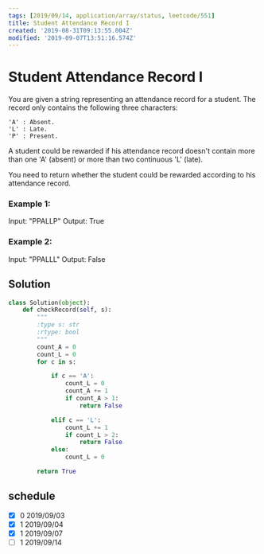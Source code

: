```yaml
---
tags: [2019/09/14, application/array/status, leetcode/551]
title: Student Attendance Record I
created: '2019-08-31T09:13:55.004Z'
modified: '2019-09-07T13:51:16.574Z'
---
```


# Student Attendance Record I

You are given a string representing an attendance record for a student. The record only contains the following three characters:

```
'A' : Absent.
'L' : Late.
'P' : Present.
```

A student could be rewarded if his attendance record doesn't contain more than one 'A' (absent) or more than two continuous 'L' (late).

You need to return whether the student could be rewarded according to his attendance record.

### Example 1:

Input: "PPALLP"
Output: True

### Example 2:

Input: "PPALLL"
Output: False

## Solution

```python
class Solution(object):
    def checkRecord(self, s):
        """
        :type s: str
        :rtype: bool
        """
        count_A = 0
        count_L = 0
        for c in s:

            if c == 'A':
                count_L = 0
                count_A += 1
                if count_A > 1:
                    return False

            elif c == 'L':
                count_L += 1
                if count_L > 2:
                    return False
            else:
                count_L = 0

        return True

```

## schedule

* [x] 0 2019/09/03
* [x] 1 2019/09/04
* [x] 1 2019/09/07
* [ ] 1 2019/09/14
